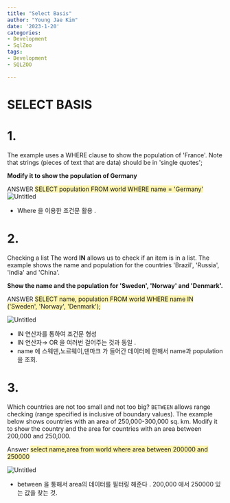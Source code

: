 ```yaml
---
title: "Select Basis"
author: "Young Jae Kim"
date: '2023-1-20'
categories: 
- Development
- SqlZoo
tags:
- Development
- SQLZOO

---
```


# SELECT BASIS

### 

# 1.

The example uses a WHERE clause to show the population of 'France'. Note that strings (pieces of text that are data) should be in 'single quotes';

**Modify it to show the population of Germany**

ANSWER
<span style='background-color:#fff5b1'>
SELECT population FROM world
WHERE name = 'Germany'
</span>
![Untitled](images/SelectBasis/0.png)

- Where 을 이용한 조건문 활용 .

# 2.

Checking a list The word **IN** allows us to check if an item is in a list. The example shows the name and population for the countries 'Brazil', 'Russia', 'India' and 'China'.

**Show the name and the population for 'Sweden', 'Norway' and 'Denmark'.**

ANSWER
<span style='background-color:#fff5b1'>
SELECT name, population FROM world
WHERE name IN ('Sweden', 'Norway', 'Denmark');
</span>

![Untitled](images/SelectBasis/1.png)

- IN 연산자를 통하여 조건문 형성
- IN 연산자→ OR 을 여러번 걸어주는 것과 동일 .
- name 에 스웨덴,노르웨이,덴마크 가 들어간 데이터에 한해서 name과 population 을 조회.

# 3.

Which countries are not too small and not too big? `BETWEEN` allows range checking (range specified is inclusive of boundary values). The example below shows countries with an area of 250,000-300,000 sq. km. Modify it to show the country and the area for countries with an area between 200,000 and 250,000.

Answer
<span style='background-color:#fff5b1'>
select name,area from world
where area between 200000 and 250000

</span>



![Untitled](images/SelectBasis/2.png)

- between 을 통해서 area의 데이터를 필터링 해준다 . 200,000 에서 250000 있는 값을 찾는 것.